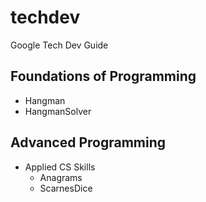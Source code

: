 # techdev
Google Tech Dev Guide

## Foundations of Programming

- Hangman
- HangmanSolver

## Advanced Programming

- Applied CS Skills
  - Anagrams
  - ScarnesDice
